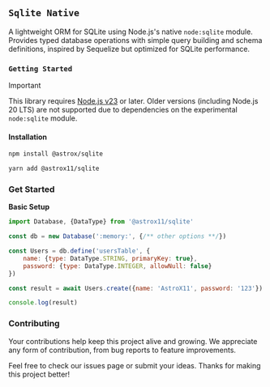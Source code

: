 ## `Sqlite Native`

A lightweight ORM for SQLite using Node.js's native `node:sqlite` module. Provides typed database operations with simple query building and schema definitions, inspired by Sequelize but optimized for SQLite performance.

### `Getting Started`

> [!Important]
> This library requires [Node.js v23](https://nodejs.org/en/blog/release/v23.10.0) or later. Older versions (including Node.js 20 LTS) are not supported due to dependencies on the experimental `node:sqlite` module.

#### Installation

```bash
npm install @astrox/sqlite
```

```bash
yarn add @astrox11/sqlite
```

### Get Started

**Basic Setup**

```javascript
import Database, {DataType} from '@astrox11/sqlite'

const db = new Database(':memory:', {/** other options **/})

const Users = db.define('usersTable', {
    name: {type: DataType.STRING, primaryKey: true},
    password: {type: DataType.INTEGER, allowNull: false}
})

const result = await Users.create({name: 'AstroX11', password: '123'})

console.log(result)

```

### Contributing

Your contributions help keep this project alive and growing. We appreciate any form of contribution, from bug reports to feature improvements.

Feel free to check our issues page or submit your ideas. Thanks for making this project better!
